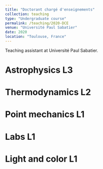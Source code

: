 ```yaml
---
title: "Doctorant chargé d'enseignements"
collection: teaching
type: "Undergraduate course"
permalink: /teaching/2020-DCE
venue: "Université Paul Sabatier"
date: 2020
location: "Toulouse, France"
---
```


Teaching assistant at Université Paul Sabatier. 

Astrophysics L3
======

Thermodynamics L2
======

Point mechanics L1
======

Labs L1
======

Light and color L1
======